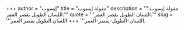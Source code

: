 +++
author = "إيسوب"
title = "مقولة إيسوب"
description = '''مقولة إيسوب: اللسان الطويل يقصر العمر.'''
quote = '''اللسان الطويل يقصر العمر.'''
slug = '''اللسان-الطويل-يقصر-العمر'''
+++
اللسان الطويل يقصر العمر.

